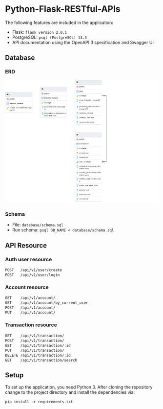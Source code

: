 # Python-Flask-RESTful-APIs
The following features are included in the application:

* Flask: `flask version 2.0.1`
* PostgreSQL: `psql (PostgreSQL) 13.3`
* API documentation using the OpenAPI 3 specification and Swagger UI

## Database
### ERD
![Flask API ERD](database/flask-api-erd.png)

### Schema
- File: `database/schema.sql`
- Run schema: `psql DB_NAME < database/schema.sql`

## API Resource

### Auth user resource

```
POST   /api/v1/user/create
POST   /api/v1/user/login
```

### Account resource 
```
GET    /api/v1/account/
GET    /api/v1/account/by_current_user
POST   /api/v1/account/
PUT    /api/v1/account/
```

### Transaction resource 
```
GET    /api/v1/transaction/
POST   /api/v1/transaction/
GET    /api/v1/transaction/:id
PUT    /api/v1/transaction/
DELETE /api/v1/transaction/:id
GET    /api/v1/transaction/search
```

## Setup

To set up the application, you need Python 3. After cloning the repository change to the project directory and install the dependencies via:
```
pip install -r requirements.txt
```